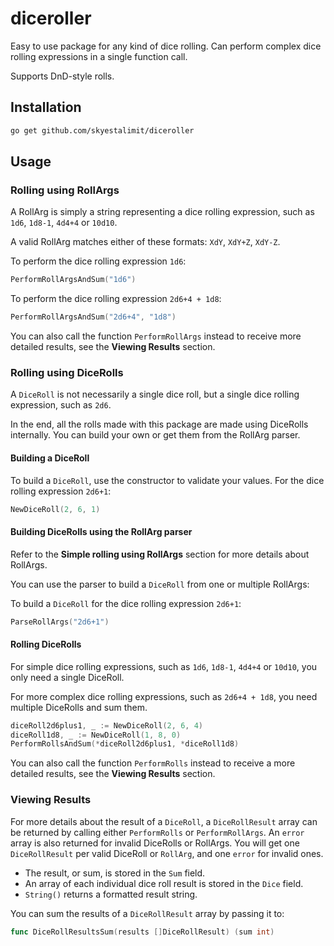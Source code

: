 # diceroller

Easy to use package for any kind of dice rolling. Can perform complex dice rolling expressions in a single function call.

Supports DnD-style rolls.

## Installation

```bash
go get github.com/skyestalimit/diceroller
```

## Usage

### Rolling using RollArgs

A RollArg is simply a string representing a dice rolling expression, such as `1d6`, `1d8-1`, `4d4+4` or `10d10`.

A valid RollArg matches either of these formats: `XdY`, `XdY+Z`, `XdY-Z`.

To perform the dice rolling expression `1d6`:

```go
PerformRollArgsAndSum("1d6")
```

To perform the dice rolling expression `2d6+4 + 1d8`:

```go
PerformRollArgsAndSum("2d6+4", "1d8")
```

You can also call the function `PerformRollArgs` instead to receive more detailed results, see the **Viewing Results** section.

### Rolling using DiceRolls

A `DiceRoll` is not necessarily a single dice roll, but a single dice rolling expression, such as `2d6`.

In the end, all the rolls made with this package are made using DiceRolls internally. You can build your own or get them from the RollArg parser.

#### Building a DiceRoll

To build a `DiceRoll`, use the constructor to validate your values. For the dice rolling expression `2d6+1`:

```go
NewDiceRoll(2, 6, 1)
```

#### Building DiceRolls using the RollArg parser

Refer to the **Simple rolling using RollArgs** section for more details about RollArgs.

You can use the parser to build a `DiceRoll` from one or multiple RollArgs:

To build a `DiceRoll` for the dice rolling expression `2d6+1`:

```go
ParseRollArgs("2d6+1")
```

#### Rolling DiceRolls

For simple dice rolling expressions, such as `1d6`, `1d8-1`, `4d4+4` or `10d10`, you only need a single DiceRoll.

For more complex dice rolling expressions, such as `2d6+4 + 1d8`, you need multiple DiceRolls and sum them.

```go
diceRoll2d6plus1, _ := NewDiceRoll(2, 6, 4)
diceRoll1d8, _ := NewDiceRoll(1, 8, 0)
PerformRollsAndSum(*diceRoll2d6plus1, *diceRoll1d8)
```

You can also call the function `PerformRolls` instead to receive a more detailed results, see the **Viewing Results** section.

### Viewing Results

For more details about the result of a `DiceRoll`, a `DiceRollResult` array can be returned by calling either `PerformRolls` or `PerformRollArgs`. An `error` array is also returned for invalid DiceRolls or RollArgs. You will get one `DiceRollResult` per valid DiceRoll or `RollArg`, and one `error` for invalid ones.

* The result, or sum, is stored in the `Sum` field.
* An array of each individual dice roll result is stored in the `Dice` field.
* `String()` returns a formatted result string.

You can sum the results of a `DiceRollResult` array by passing it to:

```go
func DiceRollResultsSum(results []DiceRollResult) (sum int)
```
